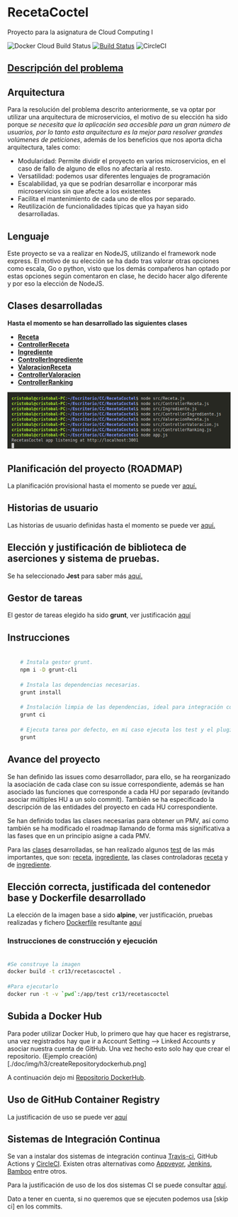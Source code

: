 # RecetaCoctel

Proyecto para la asignatura de Cloud Computing I 

![Docker Cloud Build Status](https://img.shields.io/docker/cloud/build/cr13/recetacoctel)  [![Build Status](https://travis-ci.com/cr13/RecetaCoctel.svg?branch=main)](https://travis-ci.com/cr13/RecetaCoctel) ![CircleCI](https://img.shields.io/circleci/build/github/cr13/RecetaCoctel)



## [Descripción del problema](./doc/desc_prob.md)

## Arquitectura

Para la resolución del problema descrito anteriormente, se va optar por utilizar una arquitectura de microservicios, el motivo de su elección ha sido porque *se necesita que la aplicación sea accesible para un gran número de usuarios, por lo tanto esta arquitectura es la mejor para resolver grandes volúmenes de peticiones*, además de los beneficios que nos aporta dicha arquitectura, tales como:
- Modularidad: Permite dividir el proyecto en varios microservicios, en el caso de fallo de alguno de ellos no afectaría al resto.
- Versatilidad: podemos usar diferentes lenguajes de programación
- Escalabilidad, ya que se podrían desarrollar e incorporar más microservicios sin que afecte a los existentes
- Facilita el mantenimiento de cada uno de ellos por separado.
- Reutilización de funcionalidades típicas que ya hayan sido desarrolladas.

## Lenguaje

Este proyecto se va a realizar en NodeJS, utilizando el framework node express. El motivo de su elección se ha dado tras valorar otras opciones como escala, Go o python, visto que los demás compañeros han optado por estas opciones según comentaron en clase, he decido hacer algo diferente y por eso la elección de NodeJS.

<a name="ClasesDesarrolladas"></a>

## Clases desarrolladas

**Hasta el momento se han desarrollado las siguientes clases**

- [**Receta**](https://github.com/cr13/RecetaCoctel/blob/main/src/Receta.js)
- [**ControllerReceta**](https://github.com/cr13/RecetaCoctel/blob/main/src/ControllerReceta.js)
- [**Ingrediente**](https://github.com/cr13/RecetaCoctel/blob/main/src/Ingrediente.js)
- [**ControllerIngrediente**](https://github.com/cr13/RecetaCoctel/blob/main/src/ControllerIngrediente.js)
- [**ValoracionReceta**](https://github.com/cr13/RecetaCoctel/blob/main/src/ValoracionReceta.js)
- [**ControllerValoracion**](https://github.com/cr13/RecetaCoctel/blob/main/src/ControllerValoracion.js)
- [**ControllerRanking**](https://github.com/cr13/RecetaCoctel/blob/main/src/ControllerRanking.js)

![Verificación de las clases](https://github.com/cr13/RecetaCoctel/blob/main/doc/img/h1/verificacionclases.png)

## Planificación del proyecto (ROADMAP)

La planificación provisional hasta el momento se puede ver [aquí.](https://cr13.github.io/RecetaCoctel/Roadmap.html)

## Historias de usuario

Las historias de usuario definidas hasta el momento se puede ver [aquí.](https://cr13.github.io/RecetaCoctel/hu.html)

## Elección y justificación de biblioteca de aserciones y sistema de pruebas.

Se ha seleccionado **Jest** para saber más [aquí.](https://cr13.github.io/RecetaCoctel/aserciones_sis_pruebas.html)

## Gestor de tareas 

El gestor de tareas elegido ha sido **grunt**, ver justificación [aquí](https://cr13.github.io/RecetaCoctel/aserciones_sis_pruebas.html#item3)

## Instrucciones 

```bash

    # Instala gestor grunt.
    npm i -D grunt-cli

    # Instala las dependencias necesarias.
    grunt install   

    # Instalación limpia de las dependencias, ideal para integración continua.
    grunt ci        

    # Ejecuta tarea por defecto, en mi caso ejecuta los test y el plugin para comprobar sintaxis.
    grunt           

```

## Avance del proyecto

Se han definido las issues como desarrollador, para ello, se ha reorganizado la asociación de cada clase con su issue correspondiente, además se han asociado las funciones que corresponde a cada HU por separado (evitando asociar múltiples HU a un solo commit). También se ha especificado la descripción de las entidades del proyecto en cada HU correspondiente.

Se han definido todas las clases necesarias para obtener un PMV, así como también se ha modificado el roadmap llamando de forma más significativa a las fases que en un principio asigne a cada PMV.

Para las [clases](https://github.com/cr13/RecetaCoctel#ClasesDesarrolladas) desarrolladas, se han realizado algunos [test](https://github.com/cr13/RecetaCoctel/tree/main/src/test) de las más importantes, que son: [receta](https://github.com/cr13/RecetaCoctel/blob/main/src/test/receta.test.js), [ingrediente](https://github.com/cr13/RecetaCoctel/blob/main/src/test/ingredientes.test.js), las clases controladoras [receta](https://github.com/cr13/RecetaCoctel/blob/main/src/test/controller_receta.test.js) y de [ingrediente](https://github.com/cr13/RecetaCoctel/blob/main/src/test/controller_ingrediente.test.js).

## Elección correcta, justificada del contenedor base y Dockerfile desarrollado

La elección de la imagen base a sido **alpine**, ver justificación, pruebas realizadas y fichero [Dockerfile](https://github.com/cr13/RecetaCoctel/blob/main/Dockerfile) resultante [aquí](https://cr13.github.io/RecetaCoctel/contenedor.html)

### Instrucciones de construcción y ejecución

```bash

#Se construye la imagen 
docker build -t cr13/recetascoctel .

#Para ejecutarlo
docker run -t -v `pwd`:/app/test cr13/recetascoctel

```

## Subida a Docker Hub

Para poder utilizar Docker Hub, lo primero que hay que hacer es registrarse, una vez registrados hay que ir a Account Setting --> Linked Accounts y asociar nuestra cuenta de GitHub. Una vez hecho esto solo hay que crear el repositorio. (Ejemplo creación)[./doc/img/h3/createRepositorydockerhub.png]

A continuación dejo mi [Repositorio DockerHub](https://hub.docker.com/repository/docker/cr13/recetacoctel).

## Uso de GitHub Container Registry

La justificación de uso se puede ver [aquí](https://cr13.github.io/RecetaCoctel/githubcontainerregistry.html)

## Sistemas de Integración Continua

Se van a instalar dos sistemas de integración continua [Travis-ci](https://travis-ci.com/), GitHub Actions y [CircleCI](https://circleci.com/). Existen otras alternativas como [Appveyor](https://www.appveyor.com/), [Jenkins](https://www.jenkins.io/), [Bamboo](https://www.atlassian.com/es/software/bamboo) entre otros.

Para la justificación de uso de los dos sistemas CI se puede consultar [aquí](https://cr13.github.io/RecetaCoctel/ci.html).

Dato a tener en cuenta, si no queremos que se ejecuten podemos usa [skip ci] en los commits.